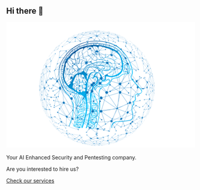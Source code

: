 ## Hi there 👋

![It's us!](profile/AI.png)

Your AI Enhanced Security and Pentesting company.

Are you interested to hire us?

[Check our services](https://www.haick.io/#services)
